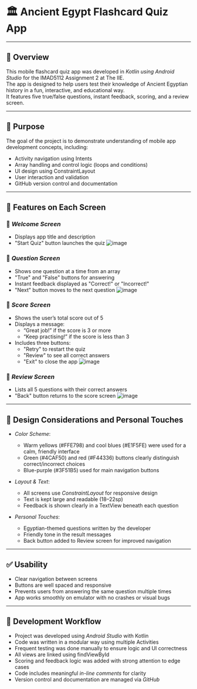 # 🏛 Ancient Egypt Flashcard Quiz App

---

## 📖 Overview

This mobile flashcard quiz app was developed in *Kotlin using Android Studio* for the IMAD5112 Assignment 2 at The IIE.  
The app is designed to help users test their knowledge of Ancient Egyptian history in a fun, interactive, and educational way.  
It features five true/false questions, instant feedback, scoring, and a review screen.

---

## 🎯 Purpose

The goal of the project is to demonstrate understanding of mobile app development concepts, including:
- Activity navigation using Intents
- Array handling and control logic (loops and conditions)
- UI design using ConstraintLayout
- User interaction and validation
- GitHub version control and documentation

---

## 🧩 Features on Each Screen

### 🔹 *Welcome Screen*
- Displays app title and description
- "Start Quiz" button launches the quiz
  ![image](https://github.com/user-attachments/assets/124a4c66-084d-4fe0-9e85-461816998c43)


### 🔹 *Question Screen*
- Shows one question at a time from an array
- "True" and "False" buttons for answering
- Instant feedback displayed as "Correct!" or "Incorrect!"
- "Next" button moves to the next question
  ![image](https://github.com/user-attachments/assets/abbf5484-2bf0-4a42-a5c4-788cbf81eb43)


### 🔹 *Score Screen*
- Shows the user’s total score out of 5
- Displays a message:
  - “Great job!” if the score is 3 or more
  - “Keep practising!” if the score is less than 3
- Includes three buttons:
  - "Retry" to restart the quiz
  - "Review" to see all correct answers
  - "Exit" to close the app
    ![image](https://github.com/user-attachments/assets/3f1c8220-605e-4e9b-90cb-af4ca2789f0b)



### 🔹 *Review Screen*
- Lists all 5 questions with their correct answers
- "Back" button returns to the score screen
  ![image](https://github.com/user-attachments/assets/62fa5754-1091-439d-b9d3-caa67ecf1f25)


---

## 🎨 Design Considerations and Personal Touches

- *Color Scheme*:  
  - Warm yellows (#FFE798) and cool blues (#E1F5FE) were used for a calm, friendly interface
  - Green (#4CAF50) and red (#F44336) buttons clearly distinguish correct/incorrect choices
  - Blue-purple (#3F51B5) used for main navigation buttons

- *Layout & Text*:  
  - All screens use *ConstraintLayout* for responsive design
  - Text is kept large and readable (18–22sp)
  - Feedback is shown clearly in a TextView beneath each question

- *Personal Touches*:  
  - Egyptian-themed questions written by the developer
  - Friendly tone in the result messages
  - Back button added to Review screen for improved navigation

---

## ✅ Usability

- Clear navigation between screens
- Buttons are well spaced and responsive
- Prevents users from answering the same question multiple times
- App works smoothly on emulator with no crashes or visual bugs

---

## 🔁 Development Workflow

- Project was developed using *Android Studio* with Kotlin
- Code was written in a modular way using multiple Activities
- Frequent testing was done manually to ensure logic and UI correctness
- All views are linked using findViewById
- Scoring and feedback logic was added with strong attention to edge cases
- Code includes meaningful *in-line comments* for clarity
- Version control and documentation are managed via *GitHub*
